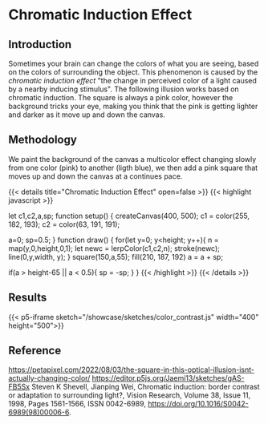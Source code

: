 # Chromatic Induction Effect

## Introduction

Sometimes your brain can change the colors of what you are seeing, based on the colors of surrounding the object. This phenomenon is caused by the *chromatic induction effect* "the change in perceived color of a light caused by a nearby inducing stimulus". The following illusion works based on chromatic induction. The square is always a pink color, however the  background tricks your eye, making you think that the pink is getting lighter and darker as it move up and down the canvas.

## Methodology

We paint the background of the canvas a multicolor effect changing slowly from one color (pink) to another (ligth blue), we then add a pink square that moves up and down the canvas at a continues pace.

{{< details title="Chromatic Induction Effect" open=false >}}
{{< highlight javascript >}}

let c1,c2,a,sp;
function setup() {
  createCanvas(400, 500);
  c1 = color(255, 182, 193);
  c2 = color(63, 191, 191);
  
  
  a=0;
  sp=0.5;
}
function draw() {
  for(let y=0; y<height; y++){
    n = map(y,0,height,0,1);
    let newc = lerpColor(c1,c2,n);
    stroke(newc);
    line(0,y,width, y);
  }
  square(150,a,55);
  fill(210, 187, 192)
  a = a + sp;
 
  if(a > height-65 || a < 0.5){
    sp = -sp;
  }
}
{{< /highlight >}}
{{< /details >}}

## Results

{{< p5-iframe sketch="/showcase/sketches/color_contrast.js" width="400" height="500">}}

## Reference

https://petapixel.com/2022/08/03/the-square-in-this-optical-illusion-isnt-actually-changing-color/
  https://editor.p5js.org/Jaemi13/sketches/gAS-FB5Sx
  Steven K Shevell, Jianping Wei,
  Chromatic induction: border contrast or adaptation to surrounding light?,
  Vision Research,
  Volume 38, Issue 11,
  1998,
  Pages 1561-1566,
  ISSN 0042-6989,
  https://doi.org/10.1016/S0042-6989(98)00006-6.